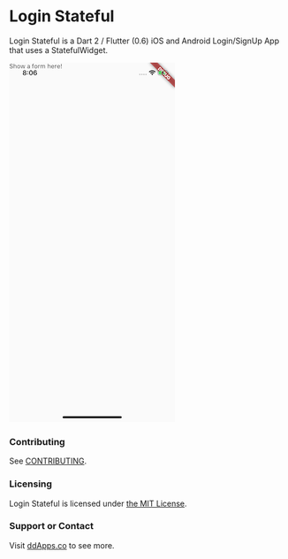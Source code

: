 # Login Stateful
Login Stateful is a Dart 2 / Flutter (0.6) iOS and Android Login/SignUp App that uses a StatefulWidget.

![](art/screenshot/login-00.png?raw=true)

### Contributing
See [CONTRIBUTING](CONTRIBUTING.md).

### Licensing
Login Stateful is licensed under [the MIT License](LICENSE).

### Support or Contact
Visit [ddApps.co](http://ddapps.co) to see more.